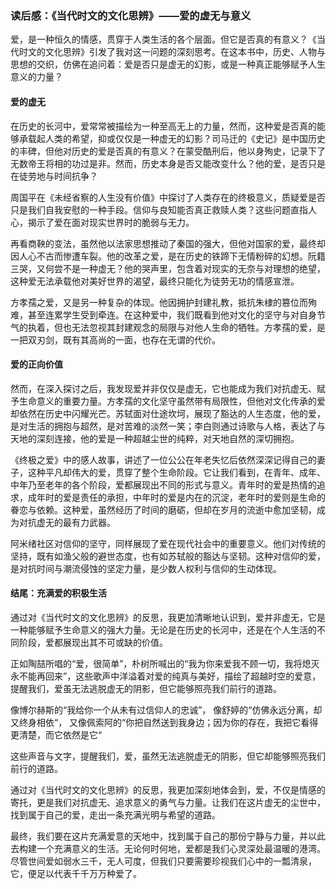 ### 读后感：《当代时文的文化思辨》——爱的虚无与意义

爱，是一种恒久的情感，贯穿于人类生活的各个层面。但它是否真的有意义？《当代时文的文化思辨》引发了我对这一问题的深刻思考。在这本书中，历史、人物与思想的交织，仿佛在追问着：爱是否只是虚无的幻影，或是一种真正能够赋予人生意义的力量？

#### 爱的虚无



在历史的长河中，爱常常被描绘为一种至高无上的力量，然而，这种爱是否真的能够承载起人类的希望，抑或仅仅是一种虚无的幻影？司马迁的《史记》是中国历史的丰碑，但他对历史的爱是否真的有意义？在蒙受酷刑后，他以身殉史，记录下了无数帝王将相的功过是非。然而，历史本身是否又能改变什么？他的爱，是否只是在徒劳地与时间抗争？

周国平在《未经省察的人生没有价值》中探讨了人类存在的终极意义，质疑爱是否只是我们自我安慰的一种手段。信仰与良知能否真正救赎人类？这些问题直指人心，揭示了爱在面对现实世界时的脆弱与无力。

再看商鞅的变法，虽然他以法家思想推动了秦国的强大，但他对国家的爱，最终却因人心不古而惨遭车裂。他的改革之爱，是在历史的铁蹄下无情粉碎的幻想。阮籍三哭，又何尝不是一种虚无？他的哭声里，包含着对现实的无奈与对理想的绝望，这种爱无法承载他对美好世界的渴望，最终只能化为徒劳无功的情感宣泄。

方孝孺之爱，又是另一种复杂的体现。他因拥护封建礼教，抵抗朱棣的篡位而殉难，甚至连累学生受到牵连。在这种爱中，我们既看到他对文化的坚守与对自身节气的执着，但也无法忽视其封建观念的局限与对他人生命的牺牲。方孝孺的爱，是一把双刃剑，既有其高尚的一面，也存在无谓的代价。

#### 爱的正向价值

然而，在深入探讨之后，我发现爱并非仅仅是虚无，它也能成为我们对抗虚无、赋予生命意义的重要力量。方孝孺的文化坚守虽然带有局限性，但他对文化传承的爱却依然在历史中闪耀光芒。苏轼面对仕途坎坷，展现了豁达的人生态度，他的爱，是对生活的拥抱与超然，是对苦难的淡然一笑；李白则通过诗歌与人格，表达了与天地的深刻连接，他的爱是一种超越尘世的纯粹，对天地自然的深切拥抱。

《终极之爱》中的感人故事，讲述了一位公公在年老失忆后依然深深记得自己的妻子，这种平凡却伟大的爱，贯穿了整个生命阶段。它让我们看到，在青年、成年、中年乃至老年的各个阶段，爱都展现出不同的形式与意义。青年时的爱是热情的追求，成年时的爱是责任的承担，中年时的爱是内在的沉淀，老年时的爱则是生命的眷恋与依赖。这种爱，虽然经历了时间的磨砺，但却在岁月的流逝中愈加坚韧，成为对抗虚无的最有力武器。

阿米绪社区对信仰的坚守，同样展现了爱在现代社会中的重要意义。他们对传统的坚持，既有如渔父般的避世态度，也有如苏轼般的豁达与坚韧。这种对信仰的爱，是对抗时间与潮流侵蚀的坚定力量，是少数人权利与信仰的生动体现。

#### 结尾：充满爱的积极生活

通过对《当代时文的文化思辨》的反思，我更加清晰地认识到，爱并非虚无，它是一种能够赋予生命意义的强大力量。无论是在历史的长河中，还是在个人生活的不同阶段，爱都展现出其不可或缺的价值。

正如陶喆所唱的“爱，很简单”，朴树所喊出的“我为你来爱我不顾一切，我将熄灭永不能再回来”，这些歌声中洋溢着对爱的纯真与美好，描绘了超越时空的爱意，提醒我们，爱虽无法逃脱虚无的阴影，但它能够照亮我们前行的道路。

像博尔赫斯的“我给你一个从未有过信仰人的忠诚”， 像舒婷的“仿佛永远分离，却又终身相依“， 又像佩索阿的“你把自然送到我身边；因为你的存在，我把它看得更清楚，而它依然是它“

这些声音与文字，提醒我们，爱，虽然无法逃脱虚无的阴影，但它却能够照亮我们前行的道路。

通过对《当代时文的文化思辨》的反思，我更加深刻地体会到，爱，不仅是情感的寄托，更是我们对抗虚无、追求意义的勇气与力量。让我们在这片虚无的尘世中，找到属于自己的爱，走出一条充满光明与希望的道路。

最终，我们要在这片充满爱意的天地中，找到属于自己的那份宁静与力量，并以此去构建一个充满意义的生活。无论何时何地，爱都是我们心灵深处最温暖的港湾。
尽管世间爱如弱水三千，无人可度，但我们只要需要珍视我们心中的一瓢清泉，它，便足以代表千千万万种爱了。